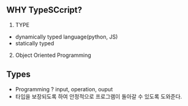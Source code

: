 ## WHY TypeSCcript?
1. TYPE
- dynamically typed language(python, JS)
- statically typed 

2. Object Oriented Programming 
     

## Types
- Programming ? input, operation, ouput
- 타입을 보장되도록 하여 안정적으로 프로그램이 돌아갈 수 있도록 도와준다.